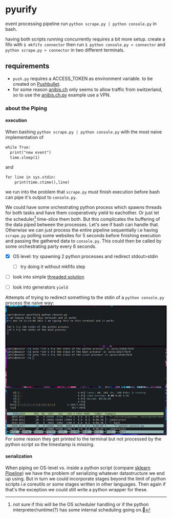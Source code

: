 # pyurify
event processing pipeline
run `python scrape.py | python console.py` in bash.

having both scripts running concurrently requires a bit more setup.
create a fifo with `$ mkfifo connector` then run `$ python console.py < connector` and `python scrape.py > connector` in two different terminals.

## requirements

- `push.py` requires a ACCESS_TOKEN as environment variable. to be created on [Pushbullet](https://pushbullet.com/#settings).
- for some reason [anibis.ch](https://anibis.ch) only seems to allow traffic from switzerland, so to use the [anibis.ch.py](./anibis.ch.py) example use a VPN.


### about the Piping
#### execution
When bashing `python scrape.py | python console.py` with the most naive implementation of 
```
while True:
  print("new event")
  time.sleep(1)
```
and
```
for line in sys.stdin:
    print(time.ctime(),line)
```
we run into the problem that `scrape.py` must finish execution before bash can pipe it's output to `console.py`.

We could have some orchestrating python process which spawns threads for both tasks and have them cooperatively yield to eachother. Or just let the scheduler[^1] time-slice them both.
But this complicates the buffering of the data piped between the processes. Let's see if bash can handle that.
Otherwise we can just process the entire pipeline sequentially i.e having `scrape.py` polling some websites for 5 seconds before finishing execution and passing the gathered data to `console.py`.
This could then be called by some orchestrating party every 6 seconds.

- [x] OS level: try spawning 2 python processes and redirect stdout>stdin
    - [ ] try doing it without mkfifo step
- [ ] look into simple [threaded solution](https://docs.python.org/3/library/threading.html#condition-objects)
- [ ] look into generators `yield`


Attempts of trying to redirect something to the stdin of a `python console.py` process the naive way:
![OS-level piping attempt](/assets/proc_stdin.png)
For some reason they get printed to the terminal but not processed by the python script so the timestamp is missing.

#### serialization
When piping on OS-level vs. inside a python script (compare [sklearn Pipeline](https://scikit-learn.org/stable/modules/generated/sklearn.pipeline.Pipeline.html)) we have the problem of serializing whatever datastructure we end up using.
But in turn we could incorporate stages beyond the limit of python scripts i.e coreutils or some stages written in other languages. Then again if that's the exception we could still write a python wrapper for these.


[^1]: not sure if this will be the OS scheduler handling or if the python interpreter/runtime(?) has some internal scheduling going on.🤔 
